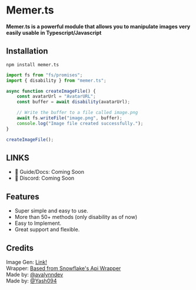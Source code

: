 # Memer.ts
**Memer.ts is a powerful module that allows you to manipulate images very easily usable in Typescript/Javascript**

## **Installation** 
```
npm install memer.ts
```
```ts
import fs from "fs/promises";
import { disability } from "memer.ts";

async function createImageFile() {
	const avatarUrl = "AvatarURL";
	const buffer = await disability(avatarUrl);

	// Write the buffer to a file called image.png
	await fs.writeFile("image.png", buffer);
	console.log("Image file created successfully.");
}

createImageFile();
```

## LINKS

- 📃 Guide/Docs: Coming Soon
- 💬 Discord: Coming Soon


## Features

- Super simple and easy to use.
- More than 50+ methods (only disability as of now)
- Easy to Implement.
- Great support and flexible.

## Credits
Image Gen: [Link!](https://github.com/DankMemer/imgen)<br/>
Wrapper: [Based from Snowflake's Api Wrapper](https://github.com/DevSnowflake/dankmemer.js#readme)<br/>
Made by: [@avalynndev](https://github.com/avalynndev)<br/>
Made by: [@Yash094](https://github.com/Yash094)
